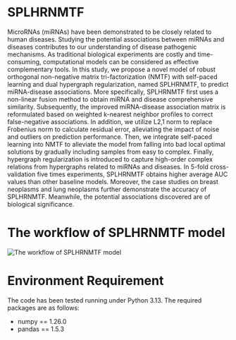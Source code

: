 # SPLHRNMTF
MicroRNAs (miRNAs) have been demonstrated to be closely related to human diseases. Studying the potential associations between miRNAs and diseases contributes to our understanding of disease pathogenic mechanisms. As traditional biological experiments are costly and time-consuming, computational models can be considered as effective complementary tools. In this study, we propose a novel model of robust orthogonal non-negative matrix tri-factorization (NMTF) with self-paced learning and dual hypergraph regularization, named SPLHRNMTF, to predict miRNA-disease associations. More specifically, SPLHRNMTF first uses a non-linear fusion method to obtain miRNA and disease comprehensive similarity. Subsequently, the improved miRNA-disease association matrix is reformulated based on weighted k-nearest neighbor profiles to correct false-negative associations. In addition, we utilize L2,1 norm to replace Frobenius norm to calculate residual error, alleviating the impact of noise and outliers on prediction performance. Then, we integrate self-paced learning into NMTF to alleviate the model from falling into bad local optimal solutions by gradually including samples from easy to complex. Finally, hypergraph regularization is introduced to capture high-order complex relations from hypergraphs related to miRNAs and diseases. In 5-fold cross-validation five times experiments, SPLHRNMTF obtains higher average AUC values than other baseline models. Moreover, the case studies on breast neoplasms and lung neoplasms further demonstrate the accuracy of SPLHRNMTF. Meanwhile, the potential associations discovered are of biological significance.

# The workflow of SPLHRNMTF model
![The workflow of SPLHRNMTF model]([https://github.com/Ouyang-Dong/HGCLAMIR/blob/master/workflow.jpg](https://github.com/Ouyang-Dong/SPLHRNMTF/blob/master/workflow.jpg))
# Environment Requirement
The code has been tested running under Python 3.13. The required packages are as follows:
- numpy == 1.26.0
- pandas == 1.5.3
